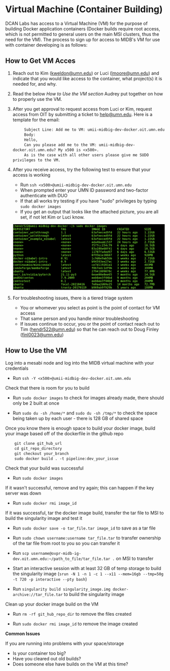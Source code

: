 # Virtual Machine (Container Building)

DCAN Labs has access to a Virtual Machine (VM) for the purpose of building Docker application containers (Docker builds require root access, which is not permitted to general users on the main MSI clusters, thus the need for the VM). The process to sign up for access to MIDB's VM for use with container developing is as follows:

## How to Get VM Acces

1. Reach out to Kim (kweldon@umn.edu) or Luci (lmoore@umn.edu) and indicate that you would like access to the container, what project(s) it is needed for, and why. 
2. Read the below *How to Use the VM section* Audrey put together on how to properly use the VM.
3. After you get approval to request access from Luci or Kim, request access from OIT by submitting a ticket to help@umn.edu. Here is a template for the email:

            Subject Line: Add me to VM: umii-midbig-dev-docker.oit.umn.edu
            Body: 
            Hello, 
            Can you please add me to the VM: umii-midbig-dev-docker.oit.umn.edu? My x500 is <x500>. 
            As is the case with all other users please give me SUDO privileges to the VM.

4. After you receive access, try the following test to ensure that your access is working
    * Run `ssh <x500>@umii-midbig-dev-docker.oit.umn.edu`
    * When prompted enter your UMN ID password and two-factor authenticate with DUO
    * If that all works try testing if you have "sudo" privileges by typing `sudo docker images`
    * If you get an output that looks like the attached picture, you are all set, if not let Kim or Luci know.

    ![vm_example](img/vm_example.png)

5. For troubleshooting issues, there is a tiered triage system
    * You or whomever you select as point is the point of contact for VM access
    * That same person and you handle minor troubleshooting
    * If issues continue to occur, you or the point of contact reach out to Tim (hendr522@umn.edu) so that he can reach out to Doug Finley (finl0023@umn.edu)

## How to Use the VM

Log into a mesabi node and log into the MIDB virtual machine with your credentials 

- Run `ssh -Y <x500>@umii-midbig-dev-docker.oit.umn.edu`

Check that there is room for you to build

- Run `sudo docker images` to check for images already made, there should only be 2 built at once

- Run `sudo du -sh /home/*` and `sudo du -sh /tmp/*` to check the space being taken up by each user - there is 128 GB of shared space

Once you know there is enough space to build your docker image, build your image based off of the dockerfile in the github repo

        git clone git_hub_url
        cd git_repo_directory
        git checkout your_branch
        sudo docker build . -t pipeline:dev_your_issue

Check that your build was successful

- Run `sudo docker images` 

If it wasn't successful, remove and try again; this can happen if the key server was down

- Run `sudo docker rmi image_id`

If it was successful, tar the docker image build, transfer the tar file to MSI to build the singularity image and test it 

- Run `sudo docker save -o tar_file.tar image_id` to save as a tar file

- Run `sudo chown username:username tar_file.tar` to transfer ownership of the tar file from root to you so you can transfer it

- Run `scp username@ovpr-midb-ig-dev.oit.umn.edu:~/path_to_file/tar_file.tar .` on MSI to transfer 

- Start an interactive session with at least 32 GB of temp storage to build the singularity image (`srun -N 1 -n 1 -c 1 --x11 --mem=16gb --tmp=50g -t 720 -p interactive --pty bash`)

- Run `singularity build singularity_image.img docker-archive://tar_file.tar` to build the singularity image 

Clean up your docker image build on the VM

- Run `rm -rf git_hub_repo_dir` to remove the files created

- Run `sudo docker rmi image_id` to remove the image created

**Common Issues**

If you are running into problems with your space/storage

* Is your container too big? 
* Have you cleared out old builds?
* Does someone else have builds on the VM at this time?